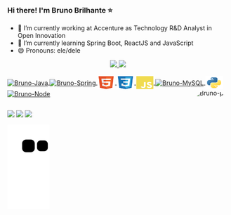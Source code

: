 ### Hi there! I'm Bruno Brilhante ⭐

- 🔭 I’m currently working at Accenture as Technology R&D Analyst in Open Innovation
- 🌱 I’m currently learning Spring Boot, ReactJS and JavaScript
- 😄 Pronouns: ele/dele

<div align="center">
  <a href="https://github.com/brunobrilhante">
  <img height="180em" src="https://github-readme-stats.vercel.app/api?username=brunobrilhante&show_icons=true&theme=highcontrast&include_all_commits=true&count_private=true"/>
  <img height="180em" src="https://github-readme-stats.vercel.app/api/top-langs/?username=brunobrilhante&layout=compact&langs_count=7&theme=highcontrast"/>
</div>
  
 </div>
  <div style="display: inline_block"><br>    
    <img align="center" alt="Bruno-Java" height="30" width="40" src="https://cdn.jsdelivr.net/gh/devicons/devicon/icons/java/java-original-wordmark.svg">
    <img align="center" alt="Bruno-Spring" height="30" width="40" src="https://cdn.jsdelivr.net/gh/devicons/devicon/icons/spring/spring-original-wordmark.svg">
    <img align="center" alt="Bruno-HTML" height="30" width="40" src="https://raw.githubusercontent.com/devicons/devicon/master/icons/html5/html5-original.svg">
    <img align="center" alt="Bruno-CSS" height="30" width="40" src="https://raw.githubusercontent.com/devicons/devicon/master/icons/css3/css3-original.svg">
    <img align="center" alt="Bruno-Js" height="30" width="40" src="https://raw.githubusercontent.com/devicons/devicon/master/icons/javascript/javascript-plain.svg">
    <img align="center" alt="Bruno-MySQL" height="30" width="40" src="https://cdn.jsdelivr.net/gh/devicons/devicon/icons/mysql/mysql-original-wordmark.svg">
    <img align="center" alt="Bruno-Python" height="30" width="40" src="https://raw.githubusercontent.com/devicons/devicon/master/icons/python/python-original.svg">    
    <img align="center" alt="Bruno-Node" height="30" width="40" src="https://cdn.jsdelivr.net/gh/devicons/devicon/icons/nodejs/nodejs-original.svg">      
    <img align="right" alt="Bruno-pic" height="200" style="border-radius:50px;" src="https://i.pinimg.com/originals/22/c2/77/22c277e08756800ef990fc82887baeb4.gif">
</div>
                  
##

<div>   
  <a href="https://instagram.com/brilhante.bruno" target="_blank"><img src="https://img.shields.io/badge/-Instagram-%23E4405F?style=for-the-badge&logo=instagram&logoColor=white" target="_blank"></a> 	
  <a href = "mailto:brunobrilhante53@gmail.com"><img src="https://img.shields.io/badge/-Gmail-%23333?style=for-the-badge&logo=gmail&logoColor=white" target="_blank"></a>
  <a href="https://www.linkedin.com/in/brunobrilhante" target="_blank"><img src="https://img.shields.io/badge/-LinkedIn-%230077B5?style=for-the-badge&logo=linkedin&logoColor=white" target="_blank"></a> 
    
  ![Snake animation](https://github.com/brunobrilhante/brunobrilhante/blob/output/github-contribution-grid-snake.svg)
</div>  
